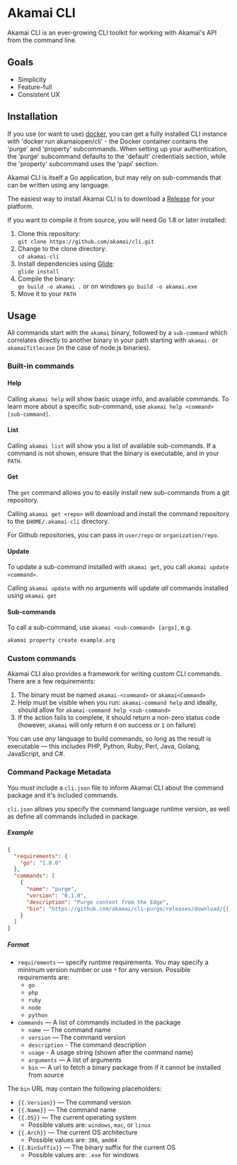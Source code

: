 # Akamai CLI

Akamai CLI is an ever-growing CLI toolkit for working with Akamai's API from the command line.

## Goals

- Simplicity
- Feature-full
- Consistent UX

## Installation

If you use (or want to use) [docker](http://docker.com), you can get a fully installed CLI instance with 'docker run akamaiopen/cli' - the Docker container contains the 'purge' and 'property' subcommands.  When setting up your authentication, the 'purge' subcommand defaults to the 'default' credentials section, while the 'property' subcommand uses the 'papi' section.

Akamai CLI is itself a Go application, but may rely on sub-commands that can be written using any language.

The easiest way to install Akamai CLI is to download a [Release](https://github.com/akamai/cli/releases) for your platform.

If you want to compile it from source, you will need Go 1.8 or later installed:

1. Clone this repository:  
  `git clone https://github.com/akamai/cli.git`
2. Change to the clone directory:  
  `cd akamai-cli`
3. Install dependencies using [Glide](https://glide.sh):  
  `glide install`
4. Compile the binary:  
  `go build -o akamai .` or on windows `go build -o akamai.exe`
5. Move it to your `PATH`

## Usage

All commands start with the `akamai` binary, followed by a `sub-command` which correlates directly to another binary in your path starting with `akamai-` or `akamaiTitlecase` (in the case of node.js binaries).

### Built-in commands

#### Help

Calling `akamai help` will show basic usage info, and available commands. To learn more about a specific sub-command, use `akamai help <command> [sub-command]`.

#### List

Calling `akamai list` will show you a list of available sub-commands. If a command is not shown, ensure that the binary is executable, and in your `PATH`.

#### Get

The `get` command allows you to easily install new sub-commands from a git repository.

Calling `akamai get <repo>` will download and install the command repository to the `$HOME/.akamai-cli` directory.

For Github repositories, you can pass in `user/repo` or `organization/repo`.

#### Update

To update a sub-command installed with `akamai get`, you call `akamai update <command>`.

Calling `akamai update` with no arguments will update _all_ commands installed using `akamai get`

#### Sub-commands

To call a sub-command, use `akamai <sub-command> [args]`, e.g.

```sh
akamai property create example.org
```

### Custom commands

Akamai CLI also provides a framework for writing custom CLI commands. There are a few requirements:

1. The binary must be named `akamai-<command>` or `akamai<Command>`
2. Help must be visible when you run: `akamai-command help` and ideally, should allow for `akamai-command help <sub-command>`
3. If the action fails to complete, it should return a non-zero status code (however, `akamai` will only return `0` on success or `1` on failure)

You can use _any_ language to build commands, so long as the result is executable — this includes PHP, Python, Ruby, Perl, Java, Golang, JavaScript, and C#.

### Command Package Metadata

You *must* include a `cli.json` file to inform Akamai CLI about the command package and it's included commands.

`cli.json` allows you specify the command language runtime version, as well as define all commands included in package.

##### Example

```json
{
  "requirements": {
    "go": "1.8.0"
  },
  "commands": [
    {
      "name": "purge",
      "version": "0.1.0",
      "description": "Purge content from the Edge",
      "bin": "https://github.com/akamai/cli-purge/releases/download/{{.Version}}/akamai-{{.Name}}-{{.OS}}{{.Arch}}{{.BinSuffix}}"
    }
  ]
}
```

##### Format

- `requirements` — specify runtime requirements. You may specify a minimum version number or use `*` for any version. Possible requirements are:
  - `go`
  - `php`
  - `ruby`
  - `node`
  - `python`
- `commands` — A list of commands included in the package
  - `name` — The command name
  - `version` — The command version
  - `description` - The command description
  - `usage` - A usage string (shown after the command name)
  - `arguments` — A list of arguments
  - `bin` — A url to fetch a binary package from if it cannot be installed from source

The `bin` URL may contain the following placeholders:

- `{{.Version}}` — The command version
- `{{.Name}}` — The command name
- `{{.OS}}` — The current operating system
  - Possible values are: `windows`, `mac`, or `linux`
- `{{.Arch}}` — The current OS architecture
  - Possible values are: `386`, `amd64`
- `{{.BinSuffix}}` — The binary suffix for the current OS
  - Possible values are: `.exe` for windows
